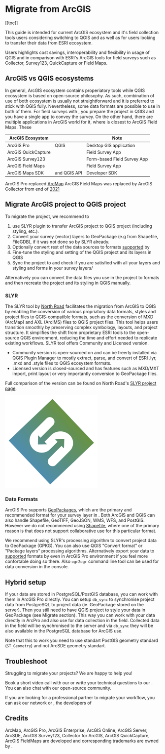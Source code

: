 # Migrate from ArcGIS
[[toc]]

This guide is intended for current ArcGIS ecosystem and it's field collection tools users considering switching to QGIS and <MainPlatformName /> as well as for <MainPlatformName /> users looking to transfer their data from ESRI ecosystem.

Users highlights cost savings, interoperability and flexibility in usage of QGIS and <MainPlatformName /> in comparison with ESRI's ArcGIS tools for field surveys such as Collector, Survey123, QuickCapture or Field Maps.

## ArcGIS vs QGIS ecosystems

In general, ArcGIS ecosystem contains properiatory tools while QGIS ecosystem is based on open-source philosophy. As such, combination of use of both ecosystem is usually not straightforward and it is preferred to stick with QGIS fully. Nevertheless, some data formats are possible to use in both of them. For field surveys with <MainPlatformName />, you prepare the project in QGIS and you have a single app to convey the survey. On the other hand, there are multiple applications in ArcGIS world for it, where <MobileAppName /> is closest to ArcGIS Field Maps. These 

| ArcGIS Ecosystem | <MainPlatformName /> | Note |
|---|---|---|
| ArcGIS Pro | QGIS | Desktop GIS application |
| ArcGIS QuickCapture | <MobileAppName /> | Field Survey App |
| ArcGIS Survey123 | <MobileAppName /> | Form-based Field Survey App |
| ArcGIS Field Maps | <MobileAppName /> | Field Survey App |
| ArcGIS Maps SDK | <GitHubRepo id="MerginMaps/python-api-client" desc="Python client" /> and QGIS API| Developer SDK |

ArcGIS Pro replaced [ArcMap](https://en.wikipedia.org/wiki/ArcMap)
ArcGIS Field Maps was replaced by ArcGIS Collector from end of [2021](https://www.esri.com/arcgis-blog/products/collector/field-mobility/arcgis-collector-on-windows-platform-is-retired/)

## Migrate ArcGIS project to QGIS project

To migrate the project, we recommend to
 
1. use SLYR plugin to transfer ArcGIS project to QGIS project (including styling, etc.). 
2. Convert your survey (vector) layers to GeoPackage (e.g from Shapefile, FileGDB), if it was not done so by SLYR already. 
3. Optionally convert rest of the data sources to formats [supported](../../gis/supported_formats.md) by <MainPlatformName />
4. Fine-tune the styling and setting of the QGIS project and its layers in QGIS 
5. Sync the project to <MobileAppName /> and check if you are satisfied with all your layers and styling and forms in your survey layers/ 

Alternatively you can convert the data files you use in the project to formats and then recreate the project and its styling in QGIS manually.

### SLYR 

The SLYR tool by [North Road](https://north-road.com) facilitates the migration from ArcGIS to QGIS by enabling the conversion of various propriatory data formats, styles and project files to QGIS-compatible formats, such as the conversion of MXD (ArcMap) and AXL (ArcIMS) files to QGIS project files. 
This tool helps users transition smoothly by preserving complex symbology, layouts, and project structure. It simplifies the shift from proprietary ESRI tools to the open-source QGIS environment, reducing the time and effort needed to replicate existing workflows. SLYR tool offers Community and Licensed version. 

- Community version is open-sourced on <GitHubRepo id="north-road/slyr" desc="GitHub" /> and can be freerly installed via QGIS Plugin Manager to mostly extract, parse, and convert of ESRI .lyr, .mxd and .style files to QGIS ecosystem formats. 
- Licensed version is closed-sourced and has features such as MXD/MXT import, print layout or very importantly conversion to GeoPackage files. 

Full comparison of the version can be found on North Road's [SLYR project page](https://north-road.com/slyr/). 

![SLYR logo](./slyr.png "SLYR logo")

### Data Formats

ArcGIS Pro supports [GeoPackages](https://pro.arcgis.com/en/pro-app/latest/help/data/databases/work-with-sqlite-databases-in-arcgis-pro.htm), which are the primary and recommended format for your survey layer in <MainPlatformName />. Both ArcGIS and QGIS can also handle Shapefile, GeoTIFF, GeoJSON, WMS, WFS, and PostGIS. However we do not recommened using [Shapefile](http://switchfromshapefile.org), where one of the primary reason is that <MainPlatformName /> does not support collaborative use for this particular format.

We recommend using SLYR's processing algorithm to convert project data to GeoPackage (GPKG). You can also use QGIS "Convert format" or "Package layers" processing algorithms. Alternatively export your data to [supported](../../gis/supported_formats.md) formats by <MainPlatformName /> even in ArcGIS Pro environment if you feel more confortable doing so there. Also `ogr2ogr` command line tool can be used for data conversion in the console.

## Hybrid setup 

If your data are stored in PostgreSQL/PostGIS database, you can work with them in ArcGIS Pro directly. You can setup `db_sync` to synchronise project data from PostgreSQL to <MainPlatformName /> project data (ie. GeoPackage stored on the server). Then you still need to have QGIS project to style your data in GeoPackage (see Migrate section). This way you can work with your data directly in ArcPro and also use <MobileAppName /> for data collection in the field. Collected data in the field will be synchronised to the server and via `db_sync` they will be also available in the PostgreSQL database for ArcGIS use. 

Note that this to work you need to use standart PostGIS geometry standard (`ST_Geometry`) and not ArcSDE geometry standart.

## Troubleshoot
Struggling to migrate your projects? We are happy to help you!

Book a short video call with our <MerginMapsEmail id="sales" desc="sales team" /> or write your technical questions to our <MerginMapsEmail id="support" desc="support team" />. You can also chat with our open-source community.

<CommunityJoin />

If you are looking for a professional partner to migrate your workflow, you can ask our <MainDomainNameLink id="partners" desc="partners"/> network or <LutraConsultingWeb />, the developers of <MainPlatformName />
<PublicImage src="logo_lutra.svg" title="Lutra Consulting Ltd. logo" style="width:50%" />

## Credits

ArcMap, ArcGIS Pro, ArcGIS Enterprise, ArcGIS Online, ArcGIS Server, ArcSDE, ArcGIS Survey123, Collector for ArcGIS, ArcGIS QuickCapture, ArcGIS FieldMaps are developed and corresponding trademarks are owned by <NoSpellcheck id="ESRI" />.
